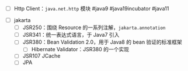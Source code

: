 - [ ] Http Client：`java.net.http` 模块 #java9 #java19incubator #java11
* [ ] jakarta
	* [ ] JSR250：围绕 Resource 的一系列注解，`jakarta.annotation`
	* [ ] JSR341：统一表达式语言，于 Java7 引入
	* [ ] JSR380：Bean Validation 2.0，用于 Java8 的 bean 验证的标准框架
	    * [ ] Hibernate Validator：JSR380 的一个实现
	* [ ] JSR107 JCache
	* [ ] JPA